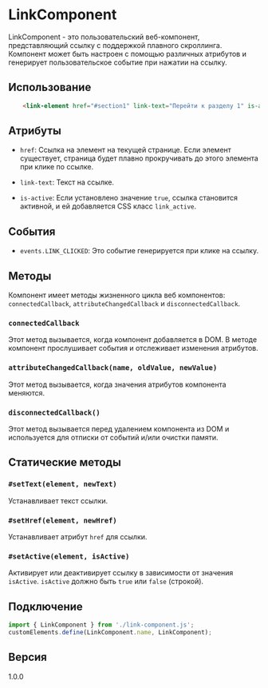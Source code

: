 # LinkComponent

LinkComponent - это пользовательский веб-компонент, представляющий ссылку с поддержкой плавного скроллинга. Компонент может быть настроен с помощью различных атрибутов и генерирует пользовательское событие при нажатии на ссылку.

## Использование

```html
    <link-element href="#section1" link-text="Перейти к разделу 1" is-active="true"></link-element>
```

## Атрибуты

- `href`: Ссылка на элемент на текущей странице. Если элемент существует, страница будет плавно прокручивать до этого элемента при клике по ссылке.

- `link-text`: Текст на ссылке.

- `is-active`: Если установлено значение `true`, ссылка становится активной, и ей добавляется CSS класс `link_active`.

## События

- `events.LINK_CLICKED`: Это событие генерируется при клике на ссылку.


## Методы

Компонент имеет методы жизненного цикла веб компонентов: `connectedCallback`, `attributeChangedCallback` и `disconnectedCallback`.

### `connectedCallback`

Этот метод вызывается, когда компонент добавляется в DOM. В методе компонент прослушивает события и отслеживает изменения атрибутов.

### `attributeChangedCallback(name, oldValue, newValue)`

Этот метод вызывается, когда значения атрибутов компонента меняются.


### `disconnectedCallback()`

Этот метод вызывается перед удалением компонента из DOM и используется для отписки от событий и/или очистки памяти.

## Статические методы

### `#setText(element, newText)`

Устанавливает текст ссылки.

### `#setHref(element, newHref)`

Устанавливает атрибут `href` для ссылки.

### `#setActive(element, isActive)`

Активирует или деактивирует ссылку в зависимости от значения `isActive`. `isActive` должно быть `true` или `false` (строкой).

## Подключение

```javascript
import { LinkComponent } from './link-component.js';
customElements.define(LinkComponent.name, LinkComponent);
```

## Версия

1.0.0